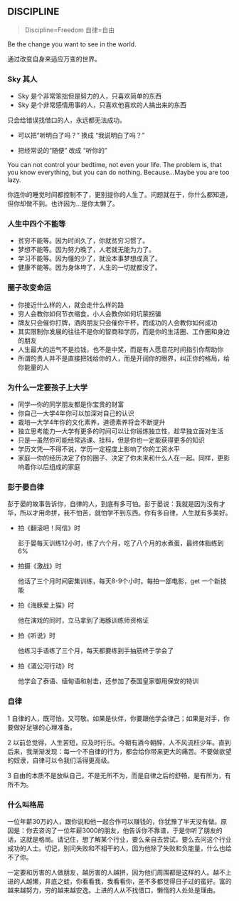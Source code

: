## DISCIPLINE

> Discipline=Freedom 自律=自由

Be the change you want to see in the world.

通过改变自身来适应万变的世界。

### Sky 其人

- Sky 是个非常笨拙但是努力的人，只喜欢简单的东西
- Sky 是个非常感情用事的人，只喜欢他喜欢的人搞出来的东西

只会给错误找借口的人，永远都无法成功。

- 可以把“听明白了吗？” 换成 “我说明白了吗？”

- 把经常说的“随便” 改成 “听你的”



You can not control your bedtime, not even your life. The problem is, that you know everything, but you can do nothing. Because…Maybe you are too lazy.

你连你的睡觉时间都控制不了，更别提你的人生了。问题就在于，你什么都知道，但你却做不到。也许因为...是你太懒了。



### 人生中四个不能等

- 贫穷不能等。因为时间久了，你就贫穷习惯了。
- 梦想不能等。因为努力晚了，人老就无能为力了。
- 学习不能等。因为懂的少了，就没本事梦想成真了。
- 健康不能等。因为身体垮了，人生的一切就都没了。

### 圈子改变命运

- 你接近什么样的人，就会走什么样的路
- 穷人会教你如何节衣缩食，小人会教你如何坑蒙拐骗
- 牌友只会催你打牌，酒肉朋友只会催你干杯，而成功的人会教你如何成功
- 其实限制你发展的往往不是你的智商和学历，而是你的生活圈、工作圈和身边的朋友
- 人生最大的运气不是捡钱，也不是中奖，而是有人愿意花时间指引你帮助你
- 所谓的贵人并不是直接把钱给你的人，而是开阔你的眼界，纠正你的格局，给你能量的人

### 为什么一定要孩子上大学

- 同学—你的同学朋友都是你宝贵的财富
- 你自己—大学4年你可以加深对自己的认识
- 栽培—大学4年你的文化素养，道德素养将会不断提升
- 独立思考能力—大学有更多的时间可以让你锻炼独立性，趁早独立面对生活
- 只是—虽然你可能经常逃课、挂科，但是你也一定能获得更多的知识
- 学历文凭—不得不说，学历一定程度上影响了你的工资水平
- 家庭—你的经历决定了你的圈子、决定了你未来和什么人在一起。同样，更影响着你以后组成的家庭



### 彭于晏自律

彭于晏的故事告诉你，自律的人，到底有多可怕。彭于晏说：我就是因为没有才华，所以才用命拼，我不怕苦，就怕学不到东西。你有多自律，人生就有多美好。

- 拍《翻滚吧！阿信》时

  彭于晏每天训练12小时，练了六个月，吃了八个月的水煮蛋，最终体脂练到6%

- 拍摄《激战》时

  他话了三个月时间密集训练，每天8-9个小时。每拍一部电影，get 一个新技能

- 拍《海豚爱上猫》时

  他在演戏的同时，立马拿到了海豚训练师资格证

- 拍《听说》时

  他练习手语练了三个月，每天都要练到手抽筋终于学会了

- 拍《湄公河行动》时

  他学会了泰语、缅甸语和射击，还参加了泰国皇家御用保安的特训



### 自律

1 自律的人，既可怕，又可敬。如果是伙伴，你要跟他学会律己；如果是对手，你要做好足够的心理准备。

2 以前总觉得，人生苦短，应及时行乐。今朝有酒今朝醉，人不风流枉少年。直到后来，我渐渐发现：每一个不自律的行为，都会给你带来更大的痛苦。不要做欲望的奴隶，自律可以令我们活得更高级。

3 自由的本质不是放纵自己，不是无所不为，而是自律之后的舒畅，是有所为，有所不为。



### 什么叫格局

一位年薪30万的人，跟你说和他一起合作可以赚钱的，你犹豫了半天没有做。原因是：你去咨询了一位年薪3000的朋友，他告诉你不靠谱，于是你听了朋友的话，这就是格局。请记住，想了解某个行业，要么亲自去尝试，要么去问这个行业成功的人士。切记，别问失败和不相干的人，因为他除了失败和负能量，什么也给不了你。



一定要和厉害的人做朋友，越厉害的人越拼，因为他们周围都是这样的人。越不上进的人越懒，井底之蛙，你看看我，我看看你，差不多都觉得日子过的蛮好。富的越来越努力，穷的越来越安逸。上进的人从不找借口，懒惰的人处处是理由。



